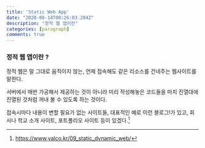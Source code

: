 ```yaml
---
title: 'Static Web App'
date: "2020-08-14T00:26:03.284Z"
description: "정적 웹 앱이란"
categories: [paragraph]
comments: true
---
```


### 정적 웹 앱이란 ?

정적 웹은 말 그대로 움직이지 않는, 언제 접속해도 같은 리소스를 건네주는 웹사이트를 말한다.

서버에서 매번 가공해서 제공하는 것이 아니라 미리 작성해놓은 코드들을 마치 진열대에 진열된 것처럼 꺼내 볼 수 있도록 하는 것이다.

접속시마다 내용이 변할 필요가 없는 사이트들, 대표적인 예로 이런 블로그!가 있고, 회사나 학교 소개 사이트, 포트폴리오 사이트 등이 있겠다.[^1]


[^1]: https://www.yalco.kr/09_static_dynamic_web/